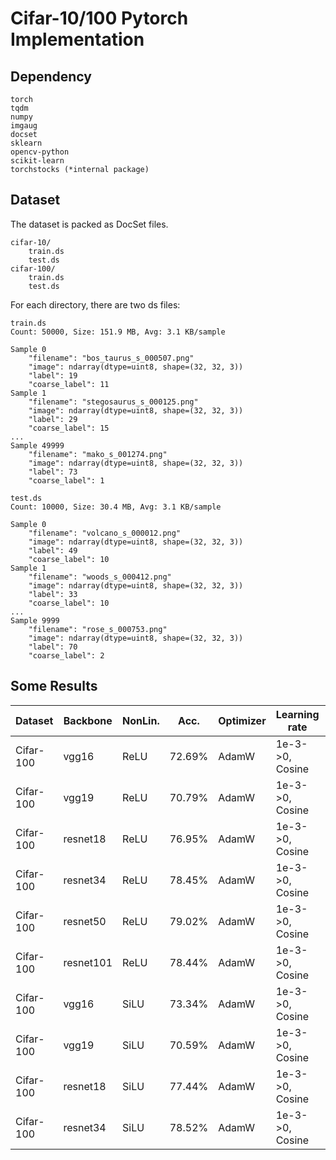 # Cifar-10/100 Pytorch Implementation

## Dependency

```
torch
tqdm
numpy
imgaug
docset
sklearn
opencv-python
scikit-learn
torchstocks (*internal package)
```

## Dataset

The dataset is packed as DocSet files.

```
cifar-10/
	train.ds
	test.ds
cifar-100/
	train.ds
	test.ds
```

For each directory, there are two ds files:

```
train.ds
Count: 50000, Size: 151.9 MB, Avg: 3.1 KB/sample

Sample 0
    "filename": "bos_taurus_s_000507.png"
    "image": ndarray(dtype=uint8, shape=(32, 32, 3))
    "label": 19
    "coarse_label": 11
Sample 1
    "filename": "stegosaurus_s_000125.png"
    "image": ndarray(dtype=uint8, shape=(32, 32, 3))
    "label": 29
    "coarse_label": 15
...
Sample 49999
    "filename": "mako_s_001274.png"
    "image": ndarray(dtype=uint8, shape=(32, 32, 3))
    "label": 73
    "coarse_label": 1
```

```
test.ds
Count: 10000, Size: 30.4 MB, Avg: 3.1 KB/sample

Sample 0
    "filename": "volcano_s_000012.png"
    "image": ndarray(dtype=uint8, shape=(32, 32, 3))
    "label": 49
    "coarse_label": 10
Sample 1
    "filename": "woods_s_000412.png"
    "image": ndarray(dtype=uint8, shape=(32, 32, 3))
    "label": 33
    "coarse_label": 10
...
Sample 9999
    "filename": "rose_s_000753.png"
    "image": ndarray(dtype=uint8, shape=(32, 32, 3))
    "label": 70
    "coarse_label": 2
```

## Some Results

| Dataset   | Backbone  | NonLin. | Acc.   | Optimizer | Learning rate   | Weight decay | Batch size | Epochs |
| --------- | --------- | ------- | ------ | --------- | --------------- | ------------ | ---------- | ------ |
| Cifar-100 | vgg16     | ReLU    | 72.69% | AdamW     | 1e-3->0, Cosine | 0.3          | 32         | 100    |
| Cifar-100 | vgg19     | ReLU    | 70.79% | AdamW     | 1e-3->0, Cosine | 0.3          | 32         | 100    |
| Cifar-100 | resnet18  | ReLU    | 76.95% | AdamW     | 1e-3->0, Cosine | 0.3          | 32         | 100    |
| Cifar-100 | resnet34  | ReLU    | 78.45% | AdamW     | 1e-3->0, Cosine | 0.3          | 32         | 100    |
| Cifar-100 | resnet50  | ReLU    | 79.02% | AdamW     | 1e-3->0, Cosine | 0.3          | 32         | 100    |
| Cifar-100 | resnet101 | ReLU    | 78.44% | AdamW     | 1e-3->0, Cosine | 0.3          | 32         | 100    |
| Cifar-100 | vgg16     | SiLU    | 73.34% | AdamW     | 1e-3->0, Cosine | 0.3          | 32         | 100    |
| Cifar-100 | vgg19     | SiLU    | 70.59% | AdamW     | 1e-3->0, Cosine | 0.3          | 32         | 100    |
| Cifar-100 | resnet18  | SiLU    | 77.44% | AdamW     | 1e-3->0, Cosine | 0.3          | 32         | 100    |
| Cifar-100 | resnet34  | SiLU    | 78.52% | AdamW     | 1e-3->0, Cosine | 0.3          | 32         | 100    |

